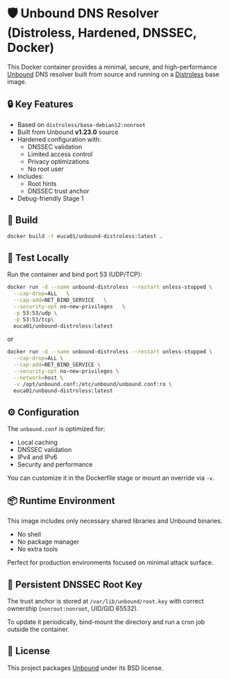 # 🛡️ Unbound DNS Resolver (Distroless, Hardened, DNSSEC, Docker)

This Docker container provides a minimal, secure, and high-performance [Unbound](https://nlnetlabs.nl/projects/unbound/about/) DNS resolver built from source and running on a [Distroless](https://github.com/GoogleContainerTools/distroless) base image.

## 🔒 Key Features

- Based on `distroless/base-debian12:nonroot`
- Built from Unbound **v1.23.0** source
- Hardened configuration with:
  - DNSSEC validation
  - Limited access control
  - Privacy optimizations
  - No root user
- Includes:
  - Root hints
  - DNSSEC trust anchor
- Debug-friendly Stage 1

## 🚀 Build

```bash
docker build -t euca01/unbound-distroless:latest .
```

## 🧪 Test Locally

Run the container and bind port 53 (UDP/TCP):

```bash
docker run -d --name unbound-distroless --restart unless-stopped \
  --cap-drop=ALL   \
  --cap-add=NET_BIND_SERVICE   \
  --security-opt no-new-privileges   \
  -p 53:53/udp \
  -p 53:53/tcp\
  euca01/unbound-distroless:latest
```
or
```bash
docker run -d --name unbound-distroless --restart unless-stopped \
  --cap-drop=ALL \
  --cap-add=NET_BIND_SERVICE \
  --security-opt no-new-privileges \
  --network=host \
  -v /opt/unbound.conf:/etc/unbound/unbound.conf:ro \
  euca01/unbound-distroless:latest
```




## ⚙️ Configuration

The `unbound.conf` is optimized for:

- Local caching
- DNSSEC validation
- IPv4 and IPv6
- Security and performance

You can customize it in the Dockerfile stage or mount an override via `-v`.

## 📦 Runtime Environment

This image includes only necessary shared libraries and Unbound binaries.

- No shell
- No package manager
- No extra tools

Perfect for production environments focused on minimal attack surface.


## 📁 Persistent DNSSEC Root Key

The trust anchor is stored at `/var/lib/unbound/root.key` with correct ownership (`nonroot:nonroot`, UID/GID 65532).

To update it periodically, bind-mount the directory and run a cron job outside the container.

## 📜 License

This project packages [Unbound](https://nlnetlabs.nl/projects/unbound/about/) under its BSD license.
